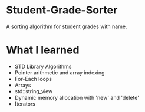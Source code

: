 # Student-Grade-Sorter

A sorting algorithm for student grades with name.

# What I learned

* STD Library Algorithms
* Pointer arithmetic and array indexing
* For-Each loops
* Arrays
* std::string_view
* Dynamic memory allocation with 'new' and 'delete'
* Iterators

